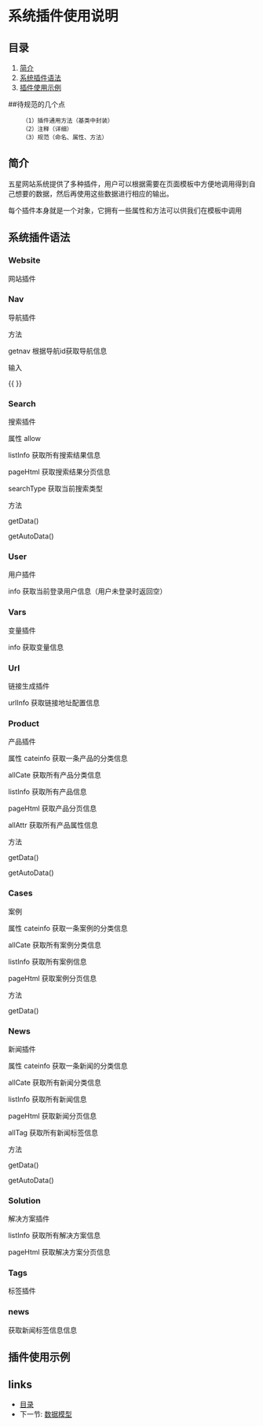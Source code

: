 # 系统插件使用说明

## 目录
   1. [简介](#1)
   2. [系统插件语法](#2)
   3. [插件使用示例](#3)
   
##待规范的几个点

        （1）插件通用方法（基类中封装）
        （2）注释（详细）
        （3）规范（命名、属性、方法）
   
<h2 id="1">简介</h2>
   
   五星网站系统提供了多种插件，用户可以根据需要在页面模板中方便地调用得到自己想要的数据，然后再使用这些数据进行相应的输出。
   
   每个插件本身就是一个对象，它拥有一些属性和方法可以供我们在模板中调用   
   
<h2 id="2">系统插件语法</h2>
   
<h3>Website</h3>
网站插件




<h3>Nav</h3>
导航插件

方法

getnav
根据导航id获取导航信息

输入

{{ }}

<h3>Search</h3>
搜索插件

属性
allow


listInfo
获取所有搜索结果信息

pageHtml
获取搜索结果分页信息

searchType
获取当前搜索类型


方法

getData()


getAutoData()



<h3>User</h3>
用户插件

info
获取当前登录用户信息（用户未登录时返回空）


<h3>Vars</h3>
变量插件

info
获取变量信息


<h3>Url</h3>
链接生成插件

urlInfo
获取链接地址配置信息




<h3>Product</h3>
产品插件

属性
cateinfo
获取一条产品的分类信息


allCate
获取所有产品分类信息


listInfo
获取所有产品信息


pageHtml
获取产品分页信息

allAttr
获取所有产品属性信息


方法

getData()


getAutoData()



<h3>Cases</h3>
案例

属性
cateinfo
获取一条案例的分类信息


allCate
获取所有案例分类信息


listInfo
获取所有案例信息


pageHtml
获取案例分页信息


方法

getData()


<h3>News</h3>
新闻插件

属性
cateinfo
获取一条新闻的分类信息


allCate
获取所有新闻分类信息


listInfo
获取所有新闻信息


pageHtml
获取新闻分页信息

allTag
获取所有新闻标签信息


方法

getData()


getAutoData()



<h3>Solution</h3>
解决方案插件

listInfo
获取所有解决方案信息


pageHtml
获取解决方案分页信息


<h3>Tags</h3>
标签插件

<h3>news</h3>
获取新闻标签信息信息



<h2 id="3">插件使用示例</h2>


## links
   * [目录](<index.md>)
   * 下一节: [数据模型](<数据模型.md>)
